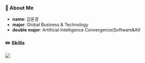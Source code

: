 ### 🍒 About Me
- **name**: 김윤경
- **major**: Global Business & Technology
- **double major**: Artificial Intelligence Convergence(Software&AI)

### ✏️ Skills
<img src="https://img.shields.io/badge/Python-3776AB?style=flat-square&logo=Python&logoColor=white"/>

<!--
**Yoonkyoungme/Yoonkyoungme** is a ✨ _special_ ✨ repository because its `README.md` (this file) appears on your GitHub profile.

Here are some ideas to get you started:



- 🔭 I’m currently working on ...
- 🌱 I’m currently learning ...
- 👯 I’m looking to collaborate on ...
- 🤔 I’m looking for help with ...
- 💬 Ask me about ...
- 📫 How to reach me: ...
- 😄 Pronouns: ...
- ⚡ Fun fact: ...
-->
